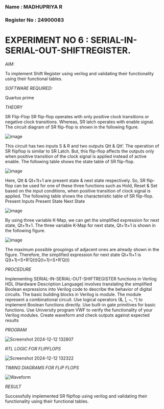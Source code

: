 ### Name : MADHUPRIYA R
### Register No : 24900083
# EXPERIMENT NO 6 : SERIAL-IN-SERIAL-OUT-SHIFTREGISTER.

*AIM:*

To implement Shift Register using verilog and validating their functionality using their functional tables.

*SOFTWARE REQUIRED:*

Quartus prime


*THEORY*

SR Flip-Flop SR flip-flop operates with only positive clock transitions or negative clock transitions. Whereas, SR latch operates with enable signal. The circuit diagram of SR flip-flop is shown in the following figure.

![image](https://github.com/naavaneetha/SR-FLIPFLOP-USING-CASE/assets/154305477/0f710028-ad52-4d3e-9276-8714cf023a25)

 
This circuit has two inputs S & R and two outputs Qtt & Qtt’. The operation of SR flipflop is similar to SR Latch. But, this flip-flop affects the outputs only when positive transition of the clock signal is applied instead of active enable. The following table shows the state table of SR flip-flop.

![image](https://github.com/naavaneetha/SR-FLIPFLOP-USING-CASE/assets/154305477/dabfc4f4-87e3-4cbc-9472-f89ee1b5ed30)

 
Here, Qtt & Qt+1t+1 are present state & next state respectively. So, SR flip-flop can be used for one of these three functions such as Hold, Reset & Set based on the input conditions, when positive transition of clock signal is applied. The following table shows the characteristic table of SR flip-flop. Present Inputs Present State Next State

![image](https://github.com/naavaneetha/SR-FLIPFLOP-USING-CASE/assets/154305477/dd90d16c-aec5-4290-a586-e2346b1e9eb5)

 
By using three variable K-Map, we can get the simplified expression for next state, Qt+1t+1. The three variable K-Map for next state, Qt+1t+1 is shown in the following figure.

![image](https://github.com/naavaneetha/SR-FLIPFLOP-USING-CASE/assets/154305477/473efad6-d70b-4ca7-aeb7-898bbfca319f)

 
The maximum possible groupings of adjacent ones are already shown in the figure. Therefore, the simplified expression for next state Qt+1t+1 is Q(t+1)=S+R′Q(t)Q(t+1)=S+R′Q(t)

*PROCEDURE*

Implementing SERIAL-IN-SERIAL-OUT-SHIFTREGISTER functions in Verilog HDL (Hardware Description Language) involves translating the simplified Boolean expressions into Verilog code to describe the behavior of digital circuits. The basic building blocks in Verilog is module. The module represent a combinational circuit. Use logical operators (&, |, ~, ^) to implement Boolean functions directly. Use built-in gate primitives for basic functions. Use University program VWF to verify the functionality of your Verilog modules. Create waveform and check outputs against expected results

*PROGRAM*

![Screenshot 2024-12-12 132807](https://github.com/user-attachments/assets/bfbd7ba0-ec5d-4c6f-9dae-be5558186e33)


*RTL LOGIC FOR FLIPFLOPS*


![Screenshot 2024-12-12 132322](https://github.com/user-attachments/assets/a2b3f0db-2a75-47df-89c7-2ee98b147064)

*TIMING DIAGRAMS FOR FLIP FLOPS*

![Waveform](https://github.com/user-attachments/assets/15c71ee0-278d-4054-90e6-c39b680903e5)

*RESULT*

Successfully implemented  SR flipflop using verilog and validating their functionality using their functional tables.
